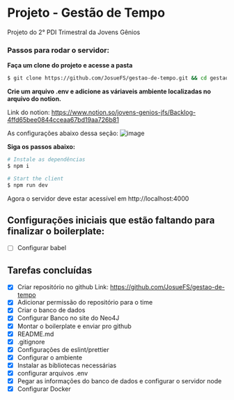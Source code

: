 # Projeto - Gestão de Tempo
Projeto do 2° PDI Trimestral da Jovens Gênios

### Passos para rodar o servidor:

**Faça um clone do projeto e acesse a pasta**

```bash
$ git clone https://github.com/JosueFS/gestao-de-tempo.git && cd gestao-de-tempo
```

**Crie um arquivo .env e adicione as váriaveis ambiente localizadas no arquivo do notion.**

Link do notion: https://www.notion.so/jovens-genios-jfs/Backlog-4ffd65bee0844cceaa67bd19aa726b81

As configurações abaixo dessa seção:
![image](https://user-images.githubusercontent.com/45906601/155725494-70aee893-98dc-4210-831d-4cab275e2261.png)


**Siga os passos abaixo:**

```bash
# Instale as dependências
$ npm i

# Start the client
$ npm run dev
```

Agora o servidor deve estar acessível em http://localhost:4000

## Configurações iniciais que estão faltando para finalizar o boilerplate:

- [ ] Configurar babel


## Tarefas concluídas
- [x]  Criar repositório no github
    Link: https://github.com/JosueFS/gestao-de-tempo
- [x]  Adicionar permissão do repositório para o time
- [x]  Criar o banco de dados
  - [x]  Configurar Banco no site do Neo4J
- [x]  Montar o boilerplate e enviar pro github
  - [x]  README.md
  - [x]  .gitignore
  - [x]  Configurações de eslint/prettier
- [x]  Configurar o ambiente
  - [x]  Instalar as bibliotecas necessárias
  - [x]  configurar arquivos .env
  - [x]  Pegar as informações do banco de dados e configurar o servidor node
- [x] Configurar Docker
